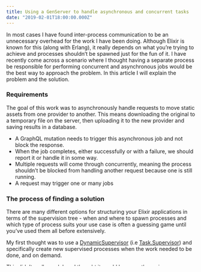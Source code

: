 ```yaml
---
title: Using a GenServer to handle asynchronous and concurrent tasks 
date: "2019-02-01T18:00:00.000Z"
---
```


In most cases I have found inter-process communication to be an unnecessary overhead for the work I have been doing. Although Elixir is known for this (along with Erlang), it really depends on what you’re trying to achieve and processes shouldn’t be spawned just for the fun of it. I have recently come across a scenario where I thought having a separate process be responsible for performing concurrent and asynchronous jobs would be the best way to approach the problem. In this article I will explain the problem and the solution. 

### Requirements

The goal of this work was to asynchronously handle requests to move static assets from one provider to another. This means downloading the original to a temporary file on the server, then uploading it to the new provider and saving results in a database. 

- A GraphQL mutation needs to trigger this asynchronous job and not block the response. 
- When the job completes, either successfully or with a failure, we should report it or handle it in some way. 
- Multiple requests will come through concurrently, meaning the process shouldn’t be blocked from handling another request because one is still running. 
- A request may trigger one or many jobs

### The process of finding a solution

There are many different options for structuring your Elixir applications in terms of the supervision tree - when and where to spawn processes and which type of process suits your use case is often a guessing game until you’ve used them all before extensively. 

My first thought was to use a [DynamicSupervisor](https://hexdocs.pm/elixir/DynamicSupervisor.html) (i.e [Task.Supervisor](https://hexdocs.pm/elixir/Task.Supervisor.html)) and specifically create new supervised processes when the work needed to be done, and on demand.

This didn’t really work how I thought it would because the main process would still block until all the tasks were finished before responding to the initial request. 

The next solution I tried was to send messages to a [GenServer](https://hexdocs.pm/elixir/GenServer.html), and have it do the work so that the main process could return a response almost immediately. While this got most of the way to solving the problem, a common problem found with using GenServers is that they can only handle one message at a time, so while this solution provides the asynchronous behaviour, it loses the benefit of concurrency. 

The solution that (seems to work so far) I ended up going with wasn’t too far away from the Genserver solution. The only difference being when we schedule a job to be done, it only spawns a [Task](https://hexdocs.pm/elixir/Task.html) with [Task.async/1](https://hexdocs.pm/elixir/Task.html#async/1), the benefit of which is that it will always send a message back to the caller when it’s finished even if you don’t use [Task.await/2](https://hexdocs.pm/elixir/Task.html#await/2). 

As it is a GenServer that is spawning these tasks, it can handle generic messages sent to it quite easily with the [handle_info/2](https://hexdocs.pm/elixir/GenServer.html#c:handle_info/2) callback. This is where the GenServer handles success or failure states of each task, and processing each result synchronously is not a problem in this case. 

Here's a snippet of the GenServer that spawns these Task processes.
<script src="https://gist.github.com/jackmarchant/e28cb2ed3767c8b5041fa5d37fe1d1fa.js"></script>

What's interesting about this code is that it may actually be reimplementing something that already exists in Elixir, that I haven't quite got my head around yet - either way I haven't got a problem with doing it this way as long as it works! Wrapping the spawning of a Task in a GenServer simply provides the ability to "schedule" tasks (as each message is processed sequentially), while responding to the response from each task invidiually.

In theory if we were to send a bunch of messages that get "queued" for processing in the GenServer's mailbox, a problem may arise where if the application terminates, the GenServer will lose all of it's messages and those tasks will be lost. At this point, however, I would prefer to see how much of a problem this turns out to be as there would be various factors to consider.

I’m still not sure if this is going to be the best way to architect this asynchronous, concurrent behaviour, but in the few cases where I’ve thought an OTP approach makes sense I have often found many different ways to solve this kind of problem - which is both a good and bad part of Elixir.